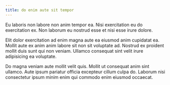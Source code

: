 ```yaml
---
title: do enim aute sit tempor
---
```


Eu laboris non labore non anim tempor ea. Nisi exercitation eu do exercitation ex. Non laborum eu nostrud esse et nisi esse irure dolore.

Elit dolor exercitation ad enim magna aute ea eiusmod anim cupidatat ea. Mollit aute ex anim anim labore sit non sit voluptate ad. Nostrud ex proident mollit duis sunt qui non veniam. Ullamco consequat sint velit irure adipisicing ea voluptate.

Do magna veniam aute mollit velit quis. Mollit ut consequat anim sint ullamco. Aute ipsum pariatur officia excepteur cillum culpa do. Laborum nisi consectetur ipsum minim enim qui commodo enim eiusmod occaecat.